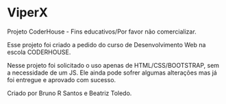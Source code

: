 # ViperX
Projeto CoderHouse - Fins educativos/Por favor não comercializar.

Esse projeto foi criado a pedido do curso de Desenvolvimento Web na escola CODERHOUSE.

Nesse projeto foi solicitado o uso apenas de HTML/CSS/BOOTSTRAP, sem a necessidade de um JS. Ele ainda pode sofrer algumas alterações mas já foi entregue e aprovado com sucesso.

Criado por Bruno R Santos e Beatriz Toledo.


